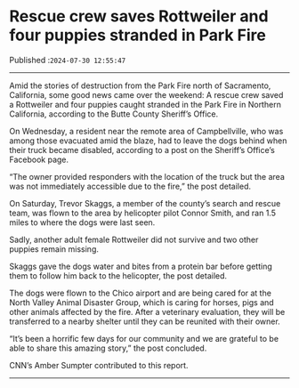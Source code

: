 # Rescue crew saves Rottweiler and four puppies stranded in Park Fire

Published :`2024-07-30 12:55:47`

---

Amid the stories of destruction from the Park Fire north of Sacramento, California, some good news came over the weekend: A rescue crew saved a Rottweiler and four puppies caught stranded in the Park Fire in Northern California, according to the Butte County Sheriff’s Office.

On Wednesday, a resident near the remote area of Campbellville, who was among those evacuated amid the blaze, had to leave the dogs behind when their truck became disabled, according to a post on the Sheriff’s Office’s Facebook page.

“The owner provided responders with the location of the truck but the area was not immediately accessible due to the fire,” the post detailed.

On Saturday, Trevor Skaggs, a member of the county’s search and rescue team, was flown to the area by helicopter pilot Connor Smith, and ran 1.5 miles to where the dogs were last seen.

Sadly, another adult female Rottweiler did not survive and two other puppies remain missing.

Skaggs gave the dogs water and bites from a protein bar before getting them to follow him back to the helicopter, the post detailed.

The dogs were flown to the Chico airport and are being cared for at the North Valley Animal Disaster Group, which is caring for horses, pigs and other animals affected by the fire. After a veterinary evaluation, they will be transferred to a nearby shelter until they can be reunited with their owner.

“It’s been a horrific few days for our community and we are grateful to be able to share this amazing story,” the post concluded.

CNN’s Amber Sumpter contributed to this report.

---


